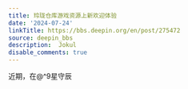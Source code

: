 ```yaml
---
title: 玲珑仓库游戏资源上新欢迎体验
date: '2024-07-24'
linkTitle: https://bbs.deepin.org/en/post/275472
source: deepin_bbs
description:  Jokul 
disable_comments: true
---
```

近期，在@^9星守辰
